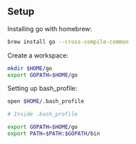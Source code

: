## Setup

Installing go with homebrew:

```bash
brew install go --cross-compile-common
```

Create a workspace:

```bash
mkdir $HOME/go
export GOPATH=$HOME/go
```

Setting up bash_profile:

```bash
open $HOME/.bash_profile

# Inside .bash_profile

export GOPATH=$HOME/go
export PATH=$PATH:$GOPATH/bin
```

